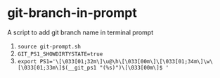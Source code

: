 # git-branch-in-prompt
A script to add git branch name in terminal prompt

1. ```source git-prompt.sh```
2. ```GIT_PS1_SHOWDIRTYSTATE=true```
3. ```export PS1='\[\033[01;32m\]\u@\h\[\033[00m\]\[\033[01;34m\]\w\[\033[01;33m\]$(__git_ps1 "(%s)")\[\033[00m\]$ '```
